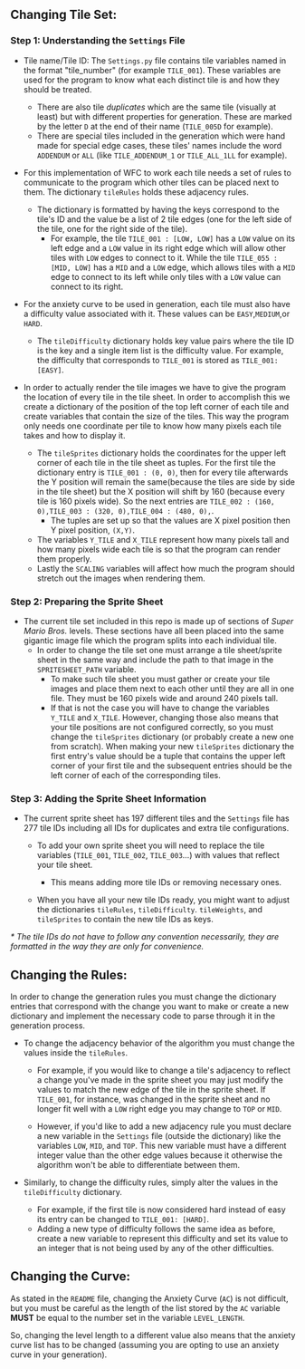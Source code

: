 ## Changing Tile Set:

### Step 1: Understanding the `Settings` File

- Tile name/Tile ID: The `Settings.py` file contains tile variables named in the format "tile_number" (for example `TILE_001`). These variables are used for the program to know what each distinct tile is and how they should be treated. 
	- There are also tile _duplicates_ which are the same tile (visually at least) but with different properties for generation. These are marked by the letter `D` at the end of their name (`TILE_005D` for example).
	- There are special tiles included in the generation which were hand made for special edge cases, these tiles' names include the word `ADDENDUM` or `ALL` (like `TILE_ADDENDUM_1` or `TILE_ALL_1LL` for example).

- For this implementation of WFC to work each tile needs a set of rules to communicate to the program which other tiles can be placed next to them. The dictionary `tileRules` holds these adjacency rules.
    - The dictionary is formatted by having the keys correspond to the tile's ID and the value be a list of 2 tile edges (one for the left side of the tile, one for the right side of the tile).
        - For example, the tile `TILE_001 : [LOW, LOW]` has a `LOW` value on its left edge and a `LOW` value in its right edge which will allow other tiles with `LOW` edges to connect to it. While the tile `TILE_055 : [MID, LOW]` has a `MID` and a `LOW` edge, which allows tiles with a `MID` edge to connect to its left while only tiles with a `LOW` value can connect to its right.

- For the anxiety curve to be used in generation, each tile must also have a difficulty value associated with it. These values can be `EASY`,`MEDIUM`,or `HARD`.
    - The `tileDifficulty` dictionary holds key value pairs where the tile ID is the key and a single item list is the difficulty value. For example, the difficulty that corresponds to `TILE_001` is stored as `TILE_001: [EASY]`. 

- In order to actually render the tile images we have to give the program the location of every tile in the tile sheet. In order to accomplish this we create a dictionary of the position of the top left corner of each tile and create variables that contain the size of the tiles. This way the program only needs one coordinate per tile to know how many pixels each tile takes and how to display it.
    - The `tileSprites` dictionary holds the coordinates for the upper left corner of each tile in the tile sheet as tuples. For the first tile the dictionary entry is `TILE_001 : (0, 0)`, then for every tile afterwards the Y position will remain the same(because the tiles are side by side in the tile sheet) but the X position will shift by 160 (because every tile is 160 pixels wide). So the next entries are `TILE_002 : (160, 0),TILE_003 : (320, 0),TILE_004 : (480, 0),`. 
        - The tuples are set up so that the values are X pixel position then Y pixel position, `(X,Y)`.
    - The variables `Y_TILE` and `X_TILE` represent how many pixels tall and how many pixels wide each tile is so that the program can render them properly.
    - Lastly the `SCALING` variables will affect how much the program should stretch out the images when rendering them.

### Step 2: Preparing the Sprite Sheet

- The current tile set included in this repo is made up of sections of _Super Mario Bros._ levels. These sections have all been placed into the same gigantic image file which the program splits into each individual tile. 
    - In order to change the tile set one must arrange a tile sheet/sprite sheet in the same way and include the path to that image in the `SPRITESHEET_PATH` variable.
        - To make such tile sheet you must gather or create your tile images and place them next to each other until they are all in one file. They must be 160 pixels wide and around 240 pixels tall. 
        - If that is not the case you will have to change the variables `Y_TILE` and `X_TILE`. However, changing those also means that your tile positions are not configured correctly, so you must change the `tileSprites` dictionary (or probably create a new one from scratch). When making your new `tileSprites` dictionary the first entry's value should be a tuple that contains the upper left corner of your first tile and the subsequent entries should be the left corner of each of the corresponding tiles.

### Step 3: Adding the Sprite Sheet Information

- The current sprite sheet has 197 different tiles and the `Settings` file has 277 tile IDs including all IDs for duplicates and extra tile configurations.
    - To add your own sprite sheet you will need to replace the tile variables (`TILE_001`, `TILE_002`, `TILE_003`...) with values that reflect your tile sheet.
        - This means adding more tile IDs or removing necessary ones.

    - When you have all your new tile IDs ready, you might want to adjust the dictionaries `tileRules`, `tileDifficulty`. `tileWeights`, and `tileSprites` to contain the new tile IDs as keys.

_* The tile IDs do not have to follow any convention necessarily, they are formatted in the way they are only for convenience._

## Changing the Rules:

In order to change the generation rules you must change the dictionary entries that correspond with the change you want to make or create a new dictionary and implement the necessary code to parse through it in the generation process.

- To change the adjacency behavior of the algorithm you must change the values inside the `tileRules`. 
    - For example, if you would like to change a tile's adjacency to reflect a change you've made in the sprite sheet you may just modify the values to match the new edge of the tile in the sprite sheet. If `TILE_001`, for instance, was changed in the sprite sheet and no longer fit well with a `LOW` right edge you may change to `TOP` or `MID`.

    - However, if you'd like to add a new adjacency rule you must declare a new variable in the `Settings` file (outside the dictionary) like the variables `LOW`, `MID`, and `TOP`. This new variable must have a different integer value than the other edge values because it otherwise the algorithm won't be able to differentiate between them.

- Similarly, to change the difficulty rules, simply alter the values in the `tileDifficulty` dictionary.
    - For example, if the first tile is now considered hard instead of easy its entry can be changed to `TILE_001: [HARD]`. 
    - Adding a new type of difficulty follows the same idea as before, create a new variable to represent this difficulty and set its value to an integer that is not being used by any of the other difficulties.

## Changing the Curve:

As stated in the `README` file, changing the Anxiety Curve (`AC`) is not difficult, but you must be careful as the length of the list stored by the `AC` variable **MUST** be equal to the number set in the variable `LEVEL_LENGTH`.

So, changing the level length to a different value also means that the anxiety curve list has to be changed (assuming you are opting to use an anxiety curve in your generation).

